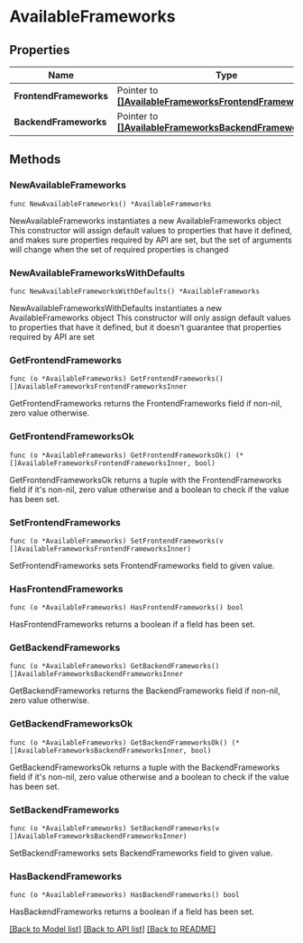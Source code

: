 # AvailableFrameworks

## Properties

Name | Type | Description | Notes
------------ | ------------- | ------------- | -------------
**FrontendFrameworks** | Pointer to [**[]AvailableFrameworksFrontendFrameworksInner**](AvailableFrameworksFrontendFrameworksInner.md) |  | [optional] 
**BackendFrameworks** | Pointer to [**[]AvailableFrameworksBackendFrameworksInner**](AvailableFrameworksBackendFrameworksInner.md) |  | [optional] 

## Methods

### NewAvailableFrameworks

`func NewAvailableFrameworks() *AvailableFrameworks`

NewAvailableFrameworks instantiates a new AvailableFrameworks object
This constructor will assign default values to properties that have it defined,
and makes sure properties required by API are set, but the set of arguments
will change when the set of required properties is changed

### NewAvailableFrameworksWithDefaults

`func NewAvailableFrameworksWithDefaults() *AvailableFrameworks`

NewAvailableFrameworksWithDefaults instantiates a new AvailableFrameworks object
This constructor will only assign default values to properties that have it defined,
but it doesn't guarantee that properties required by API are set

### GetFrontendFrameworks

`func (o *AvailableFrameworks) GetFrontendFrameworks() []AvailableFrameworksFrontendFrameworksInner`

GetFrontendFrameworks returns the FrontendFrameworks field if non-nil, zero value otherwise.

### GetFrontendFrameworksOk

`func (o *AvailableFrameworks) GetFrontendFrameworksOk() (*[]AvailableFrameworksFrontendFrameworksInner, bool)`

GetFrontendFrameworksOk returns a tuple with the FrontendFrameworks field if it's non-nil, zero value otherwise
and a boolean to check if the value has been set.

### SetFrontendFrameworks

`func (o *AvailableFrameworks) SetFrontendFrameworks(v []AvailableFrameworksFrontendFrameworksInner)`

SetFrontendFrameworks sets FrontendFrameworks field to given value.

### HasFrontendFrameworks

`func (o *AvailableFrameworks) HasFrontendFrameworks() bool`

HasFrontendFrameworks returns a boolean if a field has been set.

### GetBackendFrameworks

`func (o *AvailableFrameworks) GetBackendFrameworks() []AvailableFrameworksBackendFrameworksInner`

GetBackendFrameworks returns the BackendFrameworks field if non-nil, zero value otherwise.

### GetBackendFrameworksOk

`func (o *AvailableFrameworks) GetBackendFrameworksOk() (*[]AvailableFrameworksBackendFrameworksInner, bool)`

GetBackendFrameworksOk returns a tuple with the BackendFrameworks field if it's non-nil, zero value otherwise
and a boolean to check if the value has been set.

### SetBackendFrameworks

`func (o *AvailableFrameworks) SetBackendFrameworks(v []AvailableFrameworksBackendFrameworksInner)`

SetBackendFrameworks sets BackendFrameworks field to given value.

### HasBackendFrameworks

`func (o *AvailableFrameworks) HasBackendFrameworks() bool`

HasBackendFrameworks returns a boolean if a field has been set.


[[Back to Model list]](../README.md#documentation-for-models) [[Back to API list]](../README.md#documentation-for-api-endpoints) [[Back to README]](../README.md)


